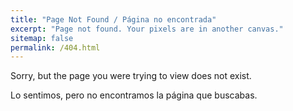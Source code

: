 ```yaml
---
title: "Page Not Found / Página no encontrada"
excerpt: "Page not found. Your pixels are in another canvas."
sitemap: false
permalink: /404.html
---
```


Sorry, but the page you were trying to view does not exist.

Lo sentimos, pero no encontramos la página que buscabas.
